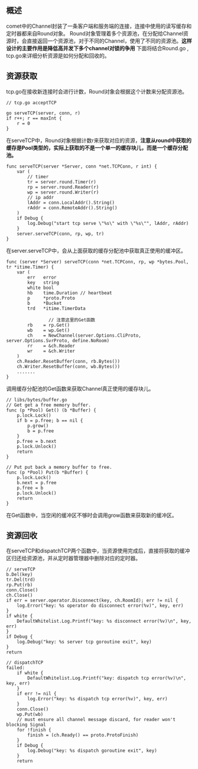 ## 概述
comet中的Channel封装了一条客户端和服务端的连接，连接中使用的读写缓存和定时器都来自Round对象。
Round对象管理着多个资源池，在分配给Channel资源时，会直接返回一个资源池，对于不同的Channel，使用了不同的资源池。**这样设计的主要作用是降低高并发下多个channel对锁的争用**
下面将结合Round.go , tcp.go来详细分析资源是如何分配和回收的。

## 资源获取
tcp.go在接收新连接时会进行计数，Round对象会根据这个计数来分配资源池。
```
// tcp.go acceptTCP

go serveTCP(server, conn, r)
if r++; r == maxInt {
	r = 0
}

```
在serveTCP中，Round对象根据计数r来获取对应的资源，**注意从round中获取的缓存是Pool类型的，实际上获取的不是一个单一的缓存块儿，而是一个缓存分配池。**

```
func serveTCP(server *Server, conn *net.TCPConn, r int) {
	var (
		// timer
		tr = server.round.Timer(r)
		rp = server.round.Reader(r)
		wp = server.round.Writer(r)
		// ip addr
		lAddr = conn.LocalAddr().String()
		rAddr = conn.RemoteAddr().String()
	)
	if Debug {
		log.Debug("start tcp serve \"%s\" with \"%s\"", lAddr, rAddr)
	}
	server.serveTCP(conn, rp, wp, tr)
}
```

在server.serveTCP中，会从上面获取的缓存分配池中获取真正使用的缓冲区。
```
func (server *Server) serveTCP(conn *net.TCPConn, rp, wp *bytes.Pool, tr *itime.Timer) {
	var (
		err   error
		key   string
		white bool
		hb    time.Duration // heartbeat
		p     *proto.Proto
		b     *Bucket
		trd   *itime.TimerData

                // 注意这里的Get函数
		rb    = rp.Get()
		wb    = wp.Get()
		ch    = NewChannel(server.Options.CliProto, server.Options.SvrProto, define.NoRoom)
		rr    = &ch.Reader
		wr    = &ch.Writer
	)
	ch.Reader.ResetBuffer(conn, rb.Bytes())
	ch.Writer.ResetBuffer(conn, wb.Bytes())
    .......
}
```
调用缓存分配池的Get函数来获取Channel真正使用的缓存块儿。

```
// libs/bytes/buffer.go
// Get get a free memory buffer.
func (p *Pool) Get() (b *Buffer) {
	p.lock.Lock()
	if b = p.free; b == nil {
		p.grow()
		b = p.free
	}
	p.free = b.next
	p.lock.Unlock()
	return
}

// Put put back a memory buffer to free.
func (p *Pool) Put(b *Buffer) {
	p.lock.Lock()
	b.next = p.free
	p.free = b
	p.lock.Unlock()
	return
}
```
在Get函数中，当空闲的缓冲区不够时会调用grow函数来获取新的缓冲区。

## 资源回收
在serveTCP和dispatchTCP两个函数中，当资源使用完成后，直接将获取的缓冲区归还给资源池，并从定时器管理器中删除对应的定时器。

```
// serveTCP
b.Del(key)
tr.Del(trd)
rp.Put(rb)
conn.Close()
ch.Close()
if err = server.operator.Disconnect(key, ch.RoomId); err != nil {
	log.Error("key: %s operator do disconnect error(%v)", key, err)
}
if white {
	DefaultWhitelist.Log.Printf("key: %s disconnect error(%v)\n", key, err)
}
if Debug {
	log.Debug("key: %s server tcp goroutine exit", key)
}
return

// dispatchTCP
failed:
	if white {
		DefaultWhitelist.Log.Printf("key: dispatch tcp error(%v)\n", key, err)
	}
	if err != nil {
		log.Error("key: %s dispatch tcp error(%v)", key, err)
	}
	conn.Close()
	wp.Put(wb)
	// must ensure all channel message discard, for reader won't blocking Signal
	for !finish {
		finish = (ch.Ready() == proto.ProtoFinish)
	}
	if Debug {
		log.Debug("key: %s dispatch goroutine exit", key)
	}
	return
    
```